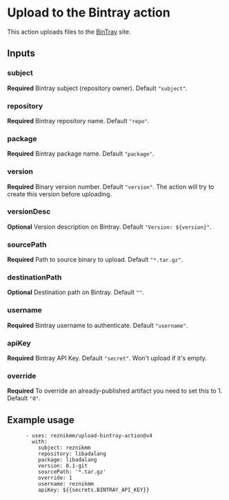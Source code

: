 # Upload to the Bintray action

This action uploads files to the [BinTray](https://bintray.com/) site.

## Inputs
### subject
**Required** Bintray subject (repository owner). Default `"subject"`.

### repository
**Required** Bintray repository name. Default `"repo"`.

### package
**Required** Bintray package name. Default `"package"`.

### version
**Required** Binary version number. Default `"version"`. The action will
try to create this version before uploading.

### versionDesc
**Optional** Version description on Bintray. Default `"Version: ${version}"`.

### sourcePath
**Required** Path to source binary to upload. Default `"*.tar.gz"`.

### destinationPath
**Optional** Destination path on Bintray. Default `""`.

### username
**Required** Bintray username to authenticate. Default `"username"`.

### apiKey
**Required** Bintray API Key. Default `"secret"`. Won't upload if it's empty.

### override
**Required** To override an already-published artifact you need to set this to 1. Default `"0"`.

## Example usage
```
      - uses: reznikmm/upload-bintray-action@v4
        with:
          subject: reznikmm
          repository: libadalang
          package: libadalang
          version: 0.1-git
          sourcePath: '*.tar.gz'
          override: 1
          username: reznikmm
          apiKey: ${{secrets.BINTRAY_API_KEY}}
```
